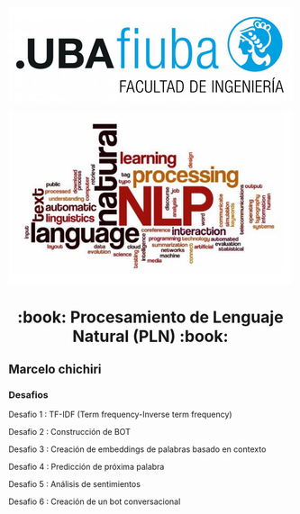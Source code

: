 

  
![logoFIUBA.jpg](https://github.com/mfchich/PLN/blob/main/imagenes/logoFIUBA.jpg "")


![PLN.JPG](https://github.com/mfchich/PLN/blob/main/imagenes/PLN.JPG "")

<p align="center">
  <h1 align="center">:book: Procesamiento de Lenguaje Natural (PLN) :book:</h1>
</p>

## Marcelo chichiri

### Desafios 
Desafio 1 : TF-IDF (Term frequency-Inverse term frequency)

Desafio 2 : Construcción de BOT

Desafio 3 : Creación de embeddings de palabras basado en contexto

Desafio 4 : Predicción de próxima palabra

Desafio 5 : Análisis de sentimientos 

Desafio 6 : Creación de un bot conversacional

